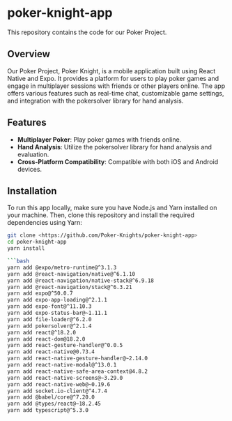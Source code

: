 # poker-knight-app

This repository contains the code for our Poker Project.

## Overview

Our Poker Project, Poker Knight, is a mobile application built using React Native and Expo. It provides a platform for users to play poker games and engage in multiplayer sessions with friends or other players online. The app offers various features such as real-time chat, customizable game settings, and integration with the pokersolver library for hand analysis.

## Features

- **Multiplayer Poker**: Play poker games with friends online.
- **Hand Analysis**: Utilize the pokersolver library for hand analysis and evaluation.
- **Cross-Platform Compatibility**: Compatible with both iOS and Android devices.

## Installation

To run this app locally, make sure you have Node.js and Yarn installed on your machine. Then, clone this repository and install the required dependencies using Yarn:

````bash
git clone <https://github.com/Poker-Knights/poker-knight-app>
cd poker-knight-app
yarn install

```bash
yarn add @expo/metro-runtime@^3.1.3
yarn add @react-navigation/native@^6.1.10
yarn add @react-navigation/native-stack@^6.9.18
yarn add @react-navigation/stack@^6.3.21
yarn add expo@^50.0.7
yarn add expo-app-loading@^2.1.1
yarn add expo-font@^11.10.3
yarn add expo-status-bar@~1.11.1
yarn add file-loader@^6.2.0
yarn add pokersolver@^2.1.4
yarn add react@^18.2.0
yarn add react-dom@18.2.0
yarn add react-gesture-handler@^0.0.5
yarn add react-native@0.73.4
yarn add react-native-gesture-handler@~2.14.0
yarn add react-native-modal@^13.0.1
yarn add react-native-safe-area-context@4.8.2
yarn add react-native-screens@~3.29.0
yarn add react-native-web@~0.19.6
yarn add socket.io-client@^4.7.4
yarn add @babel/core@^7.20.0
yarn add @types/react@~18.2.45
yarn add typescript@^5.3.0
````
